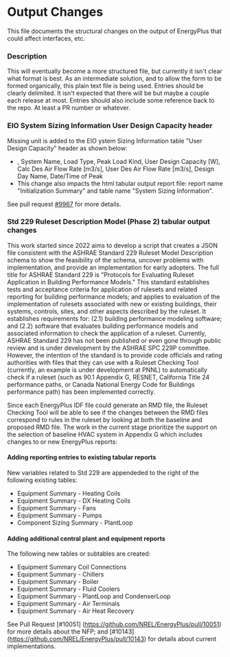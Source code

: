 Output Changes
==============

This file documents the structural changes on the output of EnergyPlus that could affect interfaces, etc.

### Description

This will eventually become a more structured file, but currently it isn't clear what format is best. As an intermediate solution, and to allow the form to be formed organically, this plain text file is being used. Entries should be clearly delimited. It isn't expected that there will be but maybe a couple each release at most. Entries should also include some reference back to the repo. At least a PR number or whatever.

### EIO System Sizing Information User Design Capacity header
Missing unit is added to the EIO ystem Sizing Information table "User Design Capacity" header as shown below: 
- <System Sizing Information>, System Name, Load Type, Peak Load Kind, User Design Capacity [W], Calc Des Air Flow Rate [m3/s], User Des Air Flow Rate [m3/s], Design Day Name, Date/Time of Peak
- This change also impacts the html tabular output report file: report name "Initialization Summary" and table name "System Sizing Information".

See pull request [#9967](https://github.com/NREL/EnergyPlus/pull/9967) for more details.

### Std 229 Ruleset Description Model (Phase 2) tabular output changes

This work started since 2022 aims to develop a script that creates a JSON file consistent with the ASHRAE Standard 229 Ruleset Model Description schema to show the feasibility of the schema, uncover problems with implementation, and provide an implementation for early adopters. The full title for ASHRAE Standard 229 is "Protocols for Evaluating Ruleset Application in Building Performance Models." This standard establishes tests and acceptance criteria for application of rulesets and related reporting for building performance models; and applies to evaluation of the implementation of rulesets associated with new or existing buildings, their systems, controls, sites, and other aspects described by the ruleset. It establishes requirements for: (2.1) building performance modeling software; and (2.2) software that evaluates building performance models and associated information to check the application of a ruleset. Currently, ASHRAE Standard 229 has not been published or even gone through public review and is under development by the ASHRAE SPC 229P committee. However, the intention of the standard is to provide code officials and rating authorities with files that they can use with a Ruleset Checking Tool (currently, an example is under development at PNNL) to automatically check if a ruleset (such as 90.1 Appendix G, RESNET, California Title 24 performance paths, or Canada National Energy Code for Buildings performance path) has been implemented correctly.

Since each EnergyPlus IDF file could generate an RMD file, the Ruleset Checking Tool will be able to see if the changes between the RMD files correspond to rules in the ruleset by looking at both the baseline and proposed RMD file. The work in the current stage prioritize the support on the selection of baseline HVAC system in Appendix G which includes changes to or new EnergyPlus reports:

#### Adding reporting entries to existing tabular reports

New variables related to Std 229 are appendeded to the right of the following existing tables:

- Equipment Summary - Heating Coils
- Equipment Summary - DX Heating Coils
- Equipment Summary - Fans
- Equipment Summary - Pumps
- Component Sizing Summary - PlantLoop

#### Adding additional central plant and equipment reports

The following new tables or subtables are created:

- Equipment Summary Coil Connections
- Equipment Summary - Chillers
- Equipment Summary - Boiler
- Equipment Summary - Fluid Coolers
- Equipment Summary - PlantLoop and CondenserLoop
- Equipment Summary - Air Terminals
- Equipment Summary - Air Heat Recovery

See Pull Request [#10051] (https://github.com/NREL/EnergyPlus/pull/10051) for more details about the NFP; and [#10143] (https://github.com/NREL/EnergyPlus/pull/10143) for details about current implementations.
